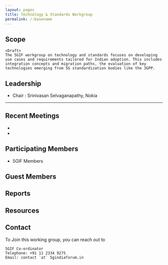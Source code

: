 ```yaml
---
layout: pages
title: Technology & Standards Workgroup
permalink: /:basename
---
```




## Scope

```
<Draft>
The 5GIF workgroup on technology and standards focuses on developing use cases and requirements tailored for Indian adoption. This includes integration concepts and migration paths, the evaluation of key technologies emerging from 5G standardization bodies like the 3GPP.

```


## Leadership 
- Chair : Srinivasan Selvaganapathy, Nokia

--------------------
 
## Recent Meetings
- 
- 

## Participating Members 
- 5GIF Members

## Guest Members


## Reports


## Resources


## Contact
To Join this working group, you can reach out to
```
5GIF Co-ordinator
Telephone: +91 11 2334 9275
Email: contact `at` 5gindiaforum.in
```



